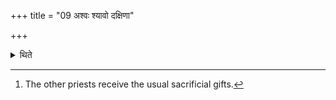 +++
title = "09 अश्वः श्यावो दक्षिणा"

+++

<details><summary>थिते</summary>

9. A brown horse is the sacrificial gift. It is to be given to the Brahman.[^1]  

[^1]: The other priests receive the usual sacrificial gifts.  
</details>
